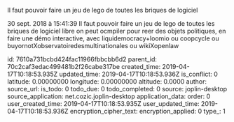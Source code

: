 Il faut pouvoir faire un jeu de lego de toutes les briques de logiciel

30 sept. 2018 à 15:41:39
Il faut pouvoir faire un jeu de lego de toutes les briques de logiciel
libre on peut ocmpiler pour reer des objets politiques, en faire une
démo interactive, avec liquidemocracy+loomio ou coopcycle ou
buyornotXobservatoiredesmultinationales ou wikiXopenlaw


id: 7610a731bcbd424fac11966fbbcbb6d2
parent_id: 70c2caf3edac499481b2f26cabe317be
created_time: 2019-04-17T10:18:53.935Z
updated_time: 2019-04-17T10:18:53.936Z
is_conflict: 0
latitude: 0.00000000
longitude: 0.00000000
altitude: 0.0000
author: 
source_url: 
is_todo: 0
todo_due: 0
todo_completed: 0
source: joplin-desktop
source_application: net.cozic.joplin-desktop
application_data: 
order: 0
user_created_time: 2019-04-17T10:18:53.935Z
user_updated_time: 2019-04-17T10:18:53.936Z
encryption_cipher_text: 
encryption_applied: 0
type_: 1